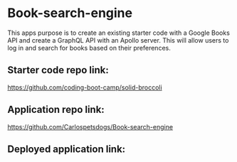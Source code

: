 # Book-search-engine
This apps purpose is to create an existing starter code with a Google Books API and create a GraphQL API with an Apollo server. This will allow users to log in and search for books based on their preferences. 

## Starter code repo link:
https://github.com/coding-boot-camp/solid-broccoli

## Application repo link: 
https://github.com/Carlospetsdogs/Book-search-engine

## Deployed application link:
